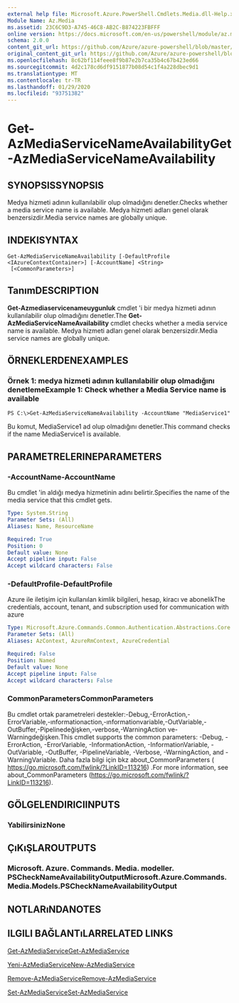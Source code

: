 ```yaml
---
external help file: Microsoft.Azure.PowerShell.Cmdlets.Media.dll-Help.xml
Module Name: Az.Media
ms.assetid: 23C6C9D3-A745-46C8-AB2C-B874223FBFFF
online version: https://docs.microsoft.com/en-us/powershell/module/az.media/get-azmediaservicenameavailability
schema: 2.0.0
content_git_url: https://github.com/Azure/azure-powershell/blob/master/src/Media/Media/help/Get-AzMediaServiceNameAvailability.md
original_content_git_url: https://github.com/Azure/azure-powershell/blob/master/src/Media/Media/help/Get-AzMediaServiceNameAvailability.md
ms.openlocfilehash: 8c62bf114feee8f9b87e2b7ca35b4c67b423ed66
ms.sourcegitcommit: 4d2c178cd6df9151877b08d54c1f4a228dbec9d1
ms.translationtype: MT
ms.contentlocale: tr-TR
ms.lasthandoff: 01/29/2020
ms.locfileid: "93751382"
---
```

# <span data-ttu-id="9b2c0-101">Get-AzMediaServiceNameAvailability</span><span class="sxs-lookup"><span data-stu-id="9b2c0-101">Get-AzMediaServiceNameAvailability</span></span>

## <span data-ttu-id="9b2c0-102">SYNOPSIS</span><span class="sxs-lookup"><span data-stu-id="9b2c0-102">SYNOPSIS</span></span>
<span data-ttu-id="9b2c0-103">Medya hizmeti adının kullanılabilir olup olmadığını denetler.</span><span class="sxs-lookup"><span data-stu-id="9b2c0-103">Checks whether a media service name is available.</span></span>
<span data-ttu-id="9b2c0-104">Medya hizmeti adları genel olarak benzersizdir.</span><span class="sxs-lookup"><span data-stu-id="9b2c0-104">Media service names are globally unique.</span></span>

## <span data-ttu-id="9b2c0-105">INDEKI</span><span class="sxs-lookup"><span data-stu-id="9b2c0-105">SYNTAX</span></span>

```
Get-AzMediaServiceNameAvailability [-DefaultProfile <IAzureContextContainer>] [-AccountName] <String>
 [<CommonParameters>]
```

## <span data-ttu-id="9b2c0-106">Tanım</span><span class="sxs-lookup"><span data-stu-id="9b2c0-106">DESCRIPTION</span></span>
<span data-ttu-id="9b2c0-107">**Get-Azmediaservicenameuygunluk** cmdlet 'i bir medya hizmeti adının kullanılabilir olup olmadığını denetler.</span><span class="sxs-lookup"><span data-stu-id="9b2c0-107">The **Get-AzMediaServiceNameAvailability** cmdlet checks whether a media service name is available.</span></span>
<span data-ttu-id="9b2c0-108">Medya hizmeti adları genel olarak benzersizdir.</span><span class="sxs-lookup"><span data-stu-id="9b2c0-108">Media service names are globally unique.</span></span>

## <span data-ttu-id="9b2c0-109">ÖRNEKLERDEN</span><span class="sxs-lookup"><span data-stu-id="9b2c0-109">EXAMPLES</span></span>

### <span data-ttu-id="9b2c0-110">Örnek 1: medya hizmeti adının kullanılabilir olup olmadığını denetleme</span><span class="sxs-lookup"><span data-stu-id="9b2c0-110">Example 1: Check whether a Media Service name is available</span></span>
```
PS C:\>Get-AzMediaServiceNameAvailability -AccountName "MediaService1"
```

<span data-ttu-id="9b2c0-111">Bu komut, MediaService1 ad olup olmadığını denetler.</span><span class="sxs-lookup"><span data-stu-id="9b2c0-111">This command checks if the name MediaService1 is available.</span></span>

## <span data-ttu-id="9b2c0-112">PARAMETRELERINE</span><span class="sxs-lookup"><span data-stu-id="9b2c0-112">PARAMETERS</span></span>

### <span data-ttu-id="9b2c0-113">-AccountName</span><span class="sxs-lookup"><span data-stu-id="9b2c0-113">-AccountName</span></span>
<span data-ttu-id="9b2c0-114">Bu cmdlet 'in aldığı medya hizmetinin adını belirtir.</span><span class="sxs-lookup"><span data-stu-id="9b2c0-114">Specifies the name of the media service that this cmdlet gets.</span></span>

```yaml
Type: System.String
Parameter Sets: (All)
Aliases: Name, ResourceName

Required: True
Position: 0
Default value: None
Accept pipeline input: False
Accept wildcard characters: False
```

### <span data-ttu-id="9b2c0-115">-DefaultProfile</span><span class="sxs-lookup"><span data-stu-id="9b2c0-115">-DefaultProfile</span></span>
<span data-ttu-id="9b2c0-116">Azure ile iletişim için kullanılan kimlik bilgileri, hesap, kiracı ve abonelik</span><span class="sxs-lookup"><span data-stu-id="9b2c0-116">The credentials, account, tenant, and subscription used for communication with azure</span></span>

```yaml
Type: Microsoft.Azure.Commands.Common.Authentication.Abstractions.Core.IAzureContextContainer
Parameter Sets: (All)
Aliases: AzContext, AzureRmContext, AzureCredential

Required: False
Position: Named
Default value: None
Accept pipeline input: False
Accept wildcard characters: False
```

### <span data-ttu-id="9b2c0-117">CommonParameters</span><span class="sxs-lookup"><span data-stu-id="9b2c0-117">CommonParameters</span></span>
<span data-ttu-id="9b2c0-118">Bu cmdlet ortak parametreleri destekler:-Debug,-ErrorAction,-ErrorVariable,-ınformationaction,-ınformationvariable,-OutVariable,-OutBuffer,-Pipelinedeğişken,-verbose,-WarningAction ve-Warningdeğişken.</span><span class="sxs-lookup"><span data-stu-id="9b2c0-118">This cmdlet supports the common parameters: -Debug, -ErrorAction, -ErrorVariable, -InformationAction, -InformationVariable, -OutVariable, -OutBuffer, -PipelineVariable, -Verbose, -WarningAction, and -WarningVariable.</span></span> <span data-ttu-id="9b2c0-119">Daha fazla bilgi için bkz about_CommonParameters ( https://go.microsoft.com/fwlink/?LinkID=113216) .</span><span class="sxs-lookup"><span data-stu-id="9b2c0-119">For more information, see about_CommonParameters (https://go.microsoft.com/fwlink/?LinkID=113216).</span></span>

## <span data-ttu-id="9b2c0-120">GÖLGELENDIRICI</span><span class="sxs-lookup"><span data-stu-id="9b2c0-120">INPUTS</span></span>

### <span data-ttu-id="9b2c0-121">Yabilirsiniz</span><span class="sxs-lookup"><span data-stu-id="9b2c0-121">None</span></span>

## <span data-ttu-id="9b2c0-122">ÇıKıŞLAR</span><span class="sxs-lookup"><span data-stu-id="9b2c0-122">OUTPUTS</span></span>

### <span data-ttu-id="9b2c0-123">Microsoft. Azure. Commands. Media. modeller. PSCheckNameAvailabilityOutput</span><span class="sxs-lookup"><span data-stu-id="9b2c0-123">Microsoft.Azure.Commands.Media.Models.PSCheckNameAvailabilityOutput</span></span>

## <span data-ttu-id="9b2c0-124">NOTLARıNDA</span><span class="sxs-lookup"><span data-stu-id="9b2c0-124">NOTES</span></span>

## <span data-ttu-id="9b2c0-125">ILGILI BAĞLANTıLAR</span><span class="sxs-lookup"><span data-stu-id="9b2c0-125">RELATED LINKS</span></span>

[<span data-ttu-id="9b2c0-126">Get-AzMediaService</span><span class="sxs-lookup"><span data-stu-id="9b2c0-126">Get-AzMediaService</span></span>](./Get-AzMediaService.md)

[<span data-ttu-id="9b2c0-127">Yeni-AzMediaService</span><span class="sxs-lookup"><span data-stu-id="9b2c0-127">New-AzMediaService</span></span>](./New-AzMediaService.md)

[<span data-ttu-id="9b2c0-128">Remove-AzMediaService</span><span class="sxs-lookup"><span data-stu-id="9b2c0-128">Remove-AzMediaService</span></span>](./Remove-AzMediaService.md)

[<span data-ttu-id="9b2c0-129">Set-AzMediaService</span><span class="sxs-lookup"><span data-stu-id="9b2c0-129">Set-AzMediaService</span></span>](./Set-AzMediaService.md)


